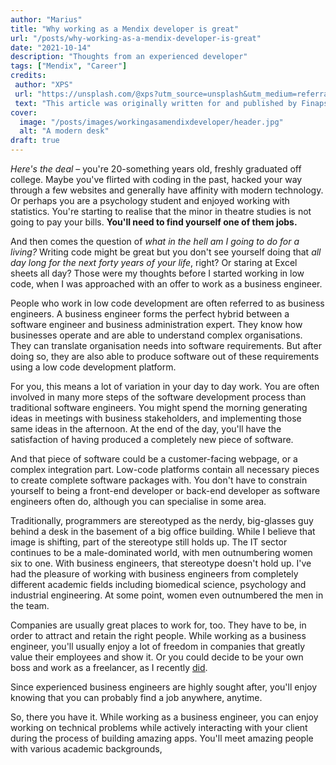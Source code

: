 ```yaml
---
author: "Marius"
title: "Why working as a Mendix developer is great"
url: "/posts/why-working-as-a-mendix-developer-is-great"
date: "2021-10-14"
description: "Thoughts from an experienced developer"
tags: ["Mendix", "Career"]
credits: 
 author: "XPS"
 url: "https://unsplash.com/@xps?utm_source=unsplash&utm_medium=referral&utm_content=creditCopyText"
 text: "This article was originally written for and published by Finaps, but edited and published here with their permission. &#13;&#10; Hero image by"
cover:
  image: "/posts/images/workingasamendixdeveloper/header.jpg"
  alt: "A modern desk"
draft: true
---
```


*Here's the deal* – you're 20-something years old, freshly graduated off college. Maybe you've flirted with coding in the past, hacked your way through a few websites and generally have affinity with modern technology. Or perhaps you are a psychology student and enjoyed working with statistics. You're starting to realise that the minor in theatre studies is not going to pay your bills. **You'll need to find yourself one of them jobs.**

And then comes the question of *what in the hell am I going to do for a living?* Writing code might be great but you don't see yourself doing that *all day long for the next forty years of your life*, right? Or staring at Excel sheets all day? Those were my thoughts before I started working in low code, when I was approached with an offer to work as a business engineer.

People who work in low code development are often referred to as business engineers. A business engineer forms the perfect hybrid between a software engineer and business administration expert. They know how businesses operate and are able to understand complex organisations. They can translate organisation needs into software requirements. But after doing so, they are also able to produce software out of these requirements using a low code development platform. 

For you, this means a lot of variation in your day to day work. You are often involved in many more steps of the software development process than traditional software engineers. You might spend the morning generating ideas in meetings with business stakeholders, and implementing those same ideas in the afternoon. At the end of the day, you'll have the satisfaction of having produced a completely new piece of software.

And that piece of software could be a customer-facing webpage, or a complex integration part. Low-code platforms contain all necessary pieces to create complete software packages with. You don't have to constrain yourself to being a front-end developer or back-end developer as software engineers often do, although you can specialise in some area.

Traditionally, programmers are stereotyped as the nerdy, big-glasses guy behind a desk in the basement of a big office building. While I believe that image is shifting, part of the stereotype still holds up. The IT sector continues to be a male-dominated world, with men outnumbering women six to one. With business engineers, that stereotype doesn't hold up. I've had the pleasure of working with business engineers from completely different academic fields including biomedical science, psychology and industrial engineering. At some point, women even outnumbered the men in the team. 

Companies are usually great places to work for, too. They have to be, in order to attract and retain the right people. While working as a business engineer, you'll usually enjoy a lot of freedom in companies that greatly value their employees and show it. Or you could decide to be your own boss and work as a freelancer, as I recently [did](https://www.linkedin.com/feed/update/urn%3Ali%3Aactivity%3A6851808905958346752?lipi=urn%3Ali%3Apage%3Ad_flagship3_profile_view_base%3BwtjbeyO4ROecTjEpolP23g%3D%3D).

Since experienced business engineers are highly sought after, you'll enjoy knowing that you can probably find a job anywhere, anytime. 

So, there you have it. While working as a business engineer, you can enjoy working on technical problems while actively interacting with your client during the process of building amazing apps. You'll meet amazing people with various academic backgrounds, 